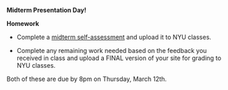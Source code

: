 
**Midterm Presentation Day!**

**Homework**

* Complete a [midterm self-assessment](../midtermselfassessment.md) and upload it to NYU classes.

* Complete any remaining work needed based on the feedback you received in class and upload a FINAL version of your site for grading to NYU classes. 

Both of these are due by 8pm on Thursday, March 12th.